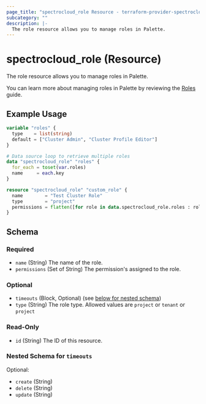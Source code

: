 ```yaml
---
page_title: "spectrocloud_role Resource - terraform-provider-spectrocloud"
subcategory: ""
description: |-
  The role resource allows you to manage roles in Palette.
---
```


# spectrocloud_role (Resource)

  The role resource allows you to manage roles in Palette.

You can learn more about managing roles in Palette by reviewing the [Roles](https://docs.spectrocloud.com/glossary-all/#role) guide.

## Example Usage

```terraform
variable "roles" {
  type    = list(string)
  default = ["Cluster Admin", "Cluster Profile Editor"]
}

# Data source loop to retrieve multiple roles
data "spectrocloud_role" "roles" {
  for_each = toset(var.roles)
  name     = each.key
}

resource "spectrocloud_role" "custom_role" {
  name        = "Test Cluster Role"
  type        = "project"
  permissions = flatten([for role in data.spectrocloud_role.roles : role.permissions])
}
```


<!-- schema generated by tfplugindocs -->
## Schema

### Required

- `name` (String) The name of the role.
- `permissions` (Set of String) The permission's assigned to the role.

### Optional

- `timeouts` (Block, Optional) (see [below for nested schema](#nestedblock--timeouts))
- `type` (String) The role type. Allowed values are `project` or `tenant` or `project`

### Read-Only

- `id` (String) The ID of this resource.

<a id="nestedblock--timeouts"></a>
### Nested Schema for `timeouts`

Optional:

- `create` (String)
- `delete` (String)
- `update` (String)